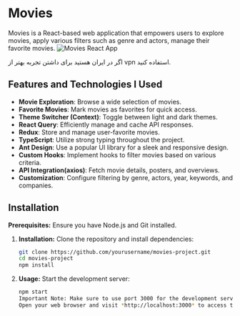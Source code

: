 # Movies

Movies is a React-based web application that empowers users to explore movies, apply various filters such as genre and actors, manage their favorite movies.
![Movies React App](https://github-production-user-asset-6210df.s3.amazonaws.com/52619226/263405737-8ccbaf71-2e49-47ef-b1df-698293f214af.png)

اگر در ایران هستید برای داشتن تجربه بهتر از vpn استفاده کنید.
## Features and Technologies I Used  

- **Movie Exploration**: Browse a wide selection of movies.
- **Favorite Movies**: Mark movies as favorites for quick access.
- **Theme Switcher (Context)**: Toggle between light and dark themes.
- **React Query**: Efficiently manage and cache API responses.
- **Redux**: Store and manage user-favorite movies.
- **TypeScript**: Utilize strong typing throughout the project.
- **Ant Design**: Use a popular UI library for a sleek and responsive design.
- **Custom Hooks**: Implement hooks to filter movies based on various criteria. 
- **API Integration(axios)**: Fetch movie details, posters, and overviews.
- **Customization**: Configure filtering by genre, actors, year, keywords, and companies.

## Installation

**Prerequisites:** Ensure you have Node.js and Git installed.

1. **Installation:** Clone the repository and install dependencies:

   ```bash
   git clone https://github.com/yourusername/movies-project.git
   cd movies-project
   npm install

   ```

2. **Usage:**
   Start the development server:

   ```bash
   npm start
   Important Note: Make sure to use port 3000 for the development server, as the API may not respond to requests on other ports.
   Open your web browser and visit *http://localhost:3000* to access the Movies app.

   ```
